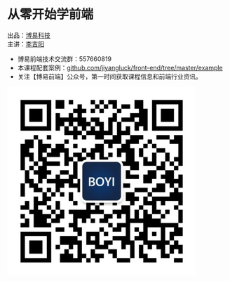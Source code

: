 # 从零开始学前端

出品：[博易科技](http://www.qhdboyi.com)<br>
主讲：[李吉阳](http://52xxqd.com)

* 博易前端技术交流群：557660819
* 本课程配套案例：[github.com/jiyangluck/front-end/tree/master/example](https://github.com/jiyangluck/front-end/tree/master/example)
* 关注【博易前端】公众号，第一时间获取课程信息和前端行业资讯。

![二维码](https://github.com/jiyangluck/front-end/blob/master/example/images/weixin.jpg?raw=true)



